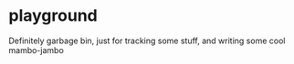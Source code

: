 playground
==========

Definitely garbage bin, just for tracking some stuff, and writing some cool mambo-jambo
